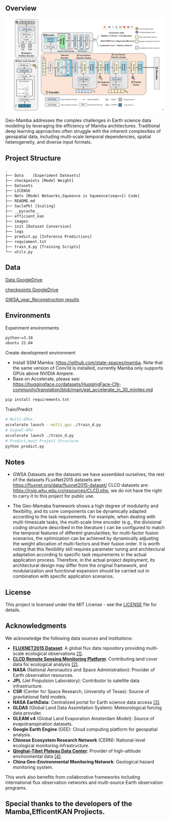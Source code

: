 ## Overview
![Geo-Mamba](images/1.png "模型结构图")

Geo-Mamba addresses the complex challenges in Earth science data modeling by leveraging the efficiency of Mamba architectures. Traditional deep learning approaches often struggle with the inherent complexities of geospatial data, including multi-scale temporal dependencies, spatial heterogeneity, and diverse input formats.
## Project Structure


```
.
├── Data    [Experiment Datesets]
├── checkpoints [Model Weight]
├── Datasets
├── LICENSE
├── Nets [Model Networks,Squeence is Squeence(seq>=1) Code]
├── README.md
├── SaclePkl [Scaling]
├── __pycache__
├── efficient_kan
├── images
├── init [Dataset Conversion]
├── logs
├── predict.py [Inference Predictions]
├── requiement.txt
├── train_d.py [Training Scripts]
└── utils.py

```
## Data
[Data GoogleDrive](https://drive.google.com/drive/folders/1F1kF_o3YOHbcOBoHuW3mopKIZb-u4OjD?usp=sharing)

[checkpoints GoogleDrive](https://drive.google.com/drive/folders/10RF2IsGRliXE8u0zOSd37_VBaoL1AAI-?usp=sharing)

[GWSA_year_Reconstruction results](https://drive.google.com/drive/folders/1rN_ExjxunsppQfYmf3wISTtlfeE2k9Qc?usp=sharing)

## Environments
Experiment environments
```bash
python>=3.10
ubuntu 22.04
```
Create development environment
* Install  SSM Mamba: https://github.com/state-spaces/mamba. Note that the same version of Conv1d is installed, currently Mamba only supports GPUs above NVIDIA Ampere.
* Base on Accelerate, please see: https://huggingface.co/datasets/HuggingFace-CN-community/translation/blob/main/eat_accelerate_in_30_minites.md 
```bash
pip install requirements.txt
```


Train/Predict

```bash
# Multi-GPUs
accelerate launch --multi_gpu ./train_d.py
# Signal-GPU
accelerate launch ./train_d.py
# Predict,must Project Structure
python predict.py

```
## Notes
* GWSA Datasets are the datasets we have assembled ourselves, the rest of the datasets FLuxNet2015 datasets are: https://fluxnet.org/data/fluxnet2015-dataset/ 
CLCD datasets are: https://irsip.whu.edu.cn/resources/CLCD.php, we do not have the right to carry it to this project for public use.

* The Geo-Mamaba framework shows a high degree of modularity and flexibility, and its core components can be dynamically adapted according to the task requirements. For example, when dealing with multi-timescale tasks, the multi-scale time encoder (e.g., the divisional coding structure described in the literature 
) can be configured to match the temporal features of different granularities; for multi-factor fusion scenarios, the optimization can be achieved by dynamically adjusting the weight allocation of multi-factors and their fusion order. It is worth noting that this flexibility still requires parameter tuning and architectural adaptation according to specific task requirements in the actual application process. Therefore, in the actual project deployment, its architectural design may differ from the original framework, and modularization and functional expansion should be carried out in combination with specific application scenarios.

## License

This project is licensed under the MIT License - see the [LICENSE](LICENSE) file for details.

## Acknowledgments

We acknowledge the following data sources and institutions:  
- [**FLUXNET2015 Dataset**](https://fluxnet.org/data/fluxnet2015-dataset/): A global flux data repository providing multi-scale ecological observations [[1]](https://fluxnet.org/data/fluxnet2015-dataset/).  
- [**CLCD Remote Sensing Monitoring Platform**](https://irsip.whu.edu.cn/resources/CLCD.php): Contributing land cover data for ecological analysis [[2]](https://irsip.whu.edu.cn/resources/CLCD.php).  
- **NASA** (National Aeronautics and Space Administration): Provider of Earth observation resources.  
- **JPL** (Jet Propulsion Laboratory): Contributor to satellite data infrastructure.  
- **CSR** (Center for Space Research, University of Texas): Source of gravitational field models.  
- **NASA EarthData**: Centralized portal for Earth science data access [[3]](https://earthdata.nasa.gov/).  
- **GLDAS** (Global Land Data Assimilation System): Meteorological forcing data provider.  
- **GLEAM v4** (Global Land Evaporation Amsterdam Model): Source of evapotranspiration datasets.  
- **Google Earth Engine** (GEE): Cloud computing platform for geospatial analysis.  
- **Chinese Ecosystem Research Network** (CERN): National-level ecological monitoring infrastructure.  
- [**Qinghai-Tibet Plateau Data Center**](https://data.tpdc.ac.cn/): Provider of high-altitude environmental data [[4]](https://data.tpdc.ac.cn/).  
- **China Geo-Environmental Monitoring Network**: Geological hazard monitoring system.  

This work also benefits from collaborative frameworks including international flux observation networks and multi-source Earth observation programs.  
## Special thanks to the developers of the Mamba,EfficentKAN Projiects.


